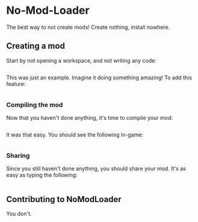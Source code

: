 # No-Mod-Loader
The best way to not create mods! Create nothing, install nowhere.

## Creating a mod

Start by not opening a workspace, and not writing any code:

```
```

This was just an example. Imagine it doing something amazing! To add this feature:

```
```

### Compiling the mod

Now that you haven't done anything, it's time to compile your mod:

```
```

It was that easy. You should see the following in-game:

```
```

### Sharing

Since you still haven't done anything, you should share your mod. It's as easy as typing the following:

```
```

## Contributing to NoModLoader

You don't.
